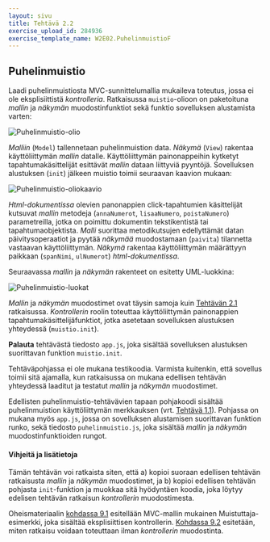 ```yaml
---
layout: sivu
title: Tehtävä 2.2
exercise_upload_id: 284936
exercise_template_name: W2E02.PuhelinmuistioF
---
```


## Puhelinmuistio

Laadi puhelinmuistiosta MVC-sunnittelumallia mukaileva toteutus, jossa ei ole eksplisiittistä *kontrolleria*. Ratkaisussa `muistio`-olioon on paketoituna *mallin* ja *näkymän*  muodostinfunktiot sekä funktio sovelluksen alustamista varten:

![Puhelinmuistio-olio](../img/muistio_olio_22.png "Puhelinmuistio-olio")

*Malliin* (`Model`) tallennetaan puhelinmuistion data. *Näkymä* (`View`) rakentaa käyttöliittymän *mallin* datalle. Käyttöliittymän painonappeihin kytketyt tapahtumakäsittelijät esittävät *mallin* dataan liittyviä pyyntöjä. Sovelluksen alustuksen (`init`) jälkeen muistio toimii seuraavan kaavion mukaan: 

![Puhelinmuistio-oliokaavio](../img/olio_kaavio_22.png "Puhelinmuistio-oliokaavio")

*Html-dokumentissa* olevien panonappien click-tapahtumien käsittelijät kutsuvat *mallin* metodeja (`annaNumerot`, `lisaaNumero`, `poistaNumero`) parametreilla, jotka on poimittu dokumentin tekstikentistä  tai tapahtumaobjektista. *Malli* suorittaa metodikutsujen edellyttämät datan päivitysoperaatiot ja pyytää *näkymää* muodostamaan (`paivita`) tilannetta vastaavan käyttöliittymän. *Näkymä* rakentaa käyttöliittymän määrättyyn paikkaan (`spanNimi`, `ulNumerot`) *html-dokumentissa*. 

Seuraavassa *mallin* ja *näkymän* rakenteet on esitetty UML-luokkina:

![Puhelinmuistio-luokat](../img/muistio_luokat_22.png "Puhelinmuistio-luokat")

*Mallin* ja *näkymän* muodostimet ovat täysin samoja kuin [Tehtävän 2.1](../tehtava21) ratkaisussa. *Kontrollerin* roolin toteuttaa käyttöliittymän painonappien tapahtumakäsittelijäfunktiot, jotka asetetaan sovelluksen alustuksen yhteydessä (`muistio.init`).

**Palauta** tehtävästä tiedosto `app.js`, joka sisältää sovelluksen alustuksen suorittavan funktion `muistio.init`. 

Tehtäväpohjassa ei ole mukana testikoodia. Varmista kuitenkin, että sovellus toimii sitä ajamalla, kun ratkaisussa on mukana edellisen tehtävän yhteydessä laaditut ja testatut *mallin* ja *näkymän* muodostimet.

Edellisten puhelinmuistio-tehtävävien tapaan pohjakoodi sisältää puhelinmuistion  käyttöliittymän merkkauksen (vrt. [Tehtävä 1.1](../../osa1/tehtava11)). Pohjassa on mukana myös `app.js`, jossa on sovelluksen alustamisen suorittavan funktion runko, sekä tiedosto `puhelinmuistio.js`, joka sisältää *mallin* ja *näkymän* muodostinfunktioiden rungot.

#### Vihjeitä ja lisätietoja

Tämän tehtävän voi ratkaista siten, että a) kopioi suoraan edellisen tehtävän ratkaisusta *mallin* ja *näkymän* muodostimet, ja b) kopioi edellisen tehtävän pohjasta `init`-funktion ja muokkaa sitä hyödyntäen koodia, joka löytyy edelisen tehtävän ratkaisun *kontrollerin* muodostimesta.


Oheismateriaalin [kohdassa 9.1]({{site.baseurl}}/weso/#9.1-Esimerkki:-Muistuttaja) esitellään MVC-mallin mukainen Muistuttaja-esimerkki, joka sisältää eksplisiittisen kontrollerin. [Kohdassa 9.2]({{site.baseurl}}/weso//#9.2-Kontrollerin-rooli-selainohjelmistoissa) esitetään, miten ratkaisu voidaan toteuttaan ilman *kontrollerin* muodostinta.

